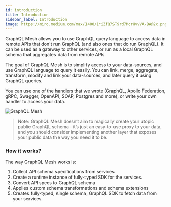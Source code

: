 ```yaml
---
id: introduction
title: Introduction
sidebar_label: Introduction
image: https://miro.medium.com/max/1400/1*iZfQ7ST9rd7McrHvvVA-BA@2x.png
---
```


GraphQL Mesh allows you to use GraphQL query language to access data in remote APIs that don't run GraphQL (and also ones that do run GraphQL). It can be used as a gateway to other services, or run as a local GraphQL schema that aggregates data from remote APIs.

The goal of GraphQL Mesh is to simplify access to your data-sources, and use GraphQL language to query it easily. You can link, merge, aggregate, transform, modify and link your data-sources, and later query it using GraphQL queries.

You can use one of the handlers that we wrote (GraphQL, Apollo Federation, gRPC, Swagger, OpenAPI, SOAP, Postgres and more), or write your own handler to access your data. 

![GraphQL Mesh](https://miro.medium.com/max/1400/1*iZfQ7ST9rd7McrHvvVA-BA@2x.png)

> Note: GraphQL Mesh doesn’t aim to magically create your utopic public GraphQL schema - it’s just an easy-to-use proxy to your data, and you should consider implementing another layer that exposes your public data the way you need it to be.

### How it works?

The way GraphQL Mesh works is:

1. Collect API schema specifications from services
2. Create a runtime instance of fully-typed SDK for the services.
3. Convert API specs to GraphQL schema
4. Applies custom schema transformations and schema extensions
5. Creates fully-typed, single schema, GraphQL SDK to fetch data from your services.

